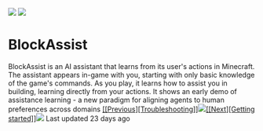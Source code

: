 ![](./gensyn-md/assets/3f6ab290eff7fe3308885772272a01e8b2d77caa.svg)
![](./gensyn-md/assets/b5e87b4b368ea901a133c101d643e7ced54b8865.svg)
# BlockAssist
BlockAssist is an AI assistant that learns from its user's actions in Minecraft. The assistant appears in-game with you, starting with only basic knowledge of the game's commands. As you play, it learns how to assist you in building, learning directly from your actions. It shows an early demo of assistance learning - a new paradigm for aligning agents to human preferences across domains
[[[Previous][Troubleshooting]]![](./gensyn-md/assets/851b86c6a3b229c0595e8112f7bc4807bbba8c87.svg)](https://docs.gensyn.ai/testnet/rl-swarm/troubleshooting)[[[Next][Getting started]]![](./gensyn-md/assets/515c3752631dc7fe131c51c756c139524f320c53.svg)](https://docs.gensyn.ai/testnet/blockassist/getting-started)
Last updated 23 days ago

